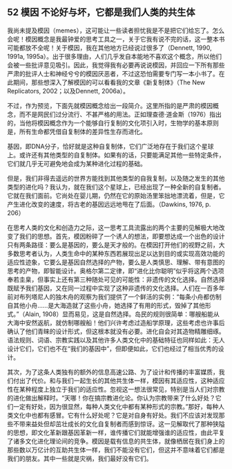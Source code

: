 ## 52 模因 不论好与坏，它都是我们人类的共生体

我尚未提及模因（memes），这可能让一些读者担忧我是不是把它们给忘了。怎么会呢！模因概念是我最钟爱的思考工具之一，关于它我有说不完的话，这一整本书可能都放不全呢！关于模因，我在其他地方已经说过很多了（Dennett, 1990, 1991a, 1995a）。出于很多理由，人们几乎发自本能地不喜欢这个概念，所以他们会被一些批评意见吸引。因此，我觉得我有必要再说说模因，并回应一下所有那些严肃的批评人士和神经兮兮的模因厌恶者，不过这恐怕需要专门写一本小书了。在此期间，那些想深入了解模因的可以看看我的文章《新复制体》（The New Replicators, 2002；以及Dennett, 2006a）。

不过，作为预览，下面先就模因概念给出一段简介。这里所指的是严肃的模因概念，而不是网民们过分流行、不甚严格的用法。正如理查德·道金斯（1976）指出的，当他将模因概念作为一个能够自行复制的文化项引入时，生物学的基本原则是，所有生命都凭借自复制体的差异性生存而进化。

基因，即DNA分子，恰好就是这种自复制体，它们广泛地存在于我们这个星球上。或许还有其他类型的自复制体。如果有的话，只要能满足其他一些特定条件，它们就几乎无可避免地会成为某种进化过程的基础。

但是，我们非得去遥远的世界方能找到其他类型的自我复制，以及随之发生的其他类型的进化吗？我认为，就在我们这个星球上，已经出现了一种全新的自复制者。它就在我们面前。它尚处在婴儿期，仍然在它的原始汤里笨拙地漂流着，但是，它产生进化改变的速度，将古老的基因远远地甩在了后面。（Dawkins, 1976, p. 206）

在思考人类的文化和创造力之际，这一思考工具流露出的两个主要的见解极大地改变了我们的思想。首先，模因粉碎了一个诱人的想法，即要想达成一个出色的设计只有两条路径：要么是基因的，要么是天才般的。在模因打开他们的视野之前，大多数思考者认为，人类生命中的某种东西若展现出足以达到目的或实现高效功能的适应性迹象，它要么是基因自然选择的产物，要么是人类慎思、理解、带有意图的思考的产物，即智能设计。奥格尔第二定律，即“进化比你聪明”似乎将这两个选项奉若圭臬，但事实上还有第三种随处可见的可能性：非遗传的文化选择。自然选择既赋予我们基因，又在同一过程中实现了这种非遗传的文化选择。人们在一百多年前对布列塔尼人的独木舟的观察为我们提供了一个鲜活的实例：“每条小舟都仿制自其他小舟……是大海造就了这些小舟，她选择了有用的形式，毁掉了其他形式。”（Alain, 1908）显而易见，这是自然选择。岛民的规则很简单：哪艘船能从大海中安然返航，就仿制哪艘船！他们兴许考虑过造船学原理，这些考虑也许事后确认了他们青睐的设计形式，但这根本就没有必要。进化自会对其造物精雕细琢。语法规则、词语、宗教实践以及其他许多人类文化中的基础特征也同样如此：无人设计它们，它们也不在“我们的基因中”，但即便如此，它们也经过了相当优秀的设计。

其次，为了这条人类独有的额外的信息高速公路、为了设计和传播的丰富媒质，我们付出了代价。和与我们一起生长的其他共生体一样，模因有其适应性，这种适应性在某种程度上独立于我们的适应性。忽视这一想法很常见，特别是当人们对宗教的进化做出解释时。“天哪！你在搞宗教进化论。你认为宗教带来了什么好处？它们一定有好处，因为很显然，每种人类文化中都有某种形式的宗教。”那好，每种人类文化中也都有感冒。它有什么好处呢？它是对自身有好处。我们不应该对发现那些不带来益处但却茁壮成长的文化自复制者而感到惊讶。这一见解取代了那种狭隘的思想，即文化革新跟基因革新一样，谁传播它们就能增强谁的适应性，由此平复了诸多文化进化理论间的竞争。模因是载有信息的共生体，就像栖居在我们身上的那些数以万亿计的互助共生体一样，我们不能没有它们，但这并不意味着它们都是我们的朋友。其中一些就是灾祸，我们最好没有它们。




